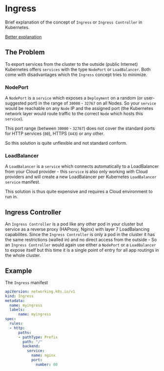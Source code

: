 # Ingress

Brief explanation of the concept of `Ingress` or `Ingress Controller` in Kubernetes.

[Better explanation](https://thenewstack.io/kubernetes-ingress-for-beginners/)

## The Problem

To export services from the cluster to the outside (public Internet) Kubernetes offers `services` with the type `NodePort` or `LoadBalancer`.
Both come with disadvantages which the `Ingress` concept tries to minimize.

### NodePort

A `NodePort` is a `service` which exposes a `Deployment` on a random (or user-suggested port) in the range of `30000` - `32767` on all Nodes. So your `service` would be reachable on any `Node` IP and the assigned port (the Kubernetes network layer would route traffic to the correct `Node` which hosts this `service`).

This port range (between `30000` - `32767`) does not cover the standard ports for HTTP services (`80`), HTTPS (`443`) or any other.

So this solution is quite unflexible and not standard conform.

### LoadBalancer

A `LoadBalancer` is a `service` which connects automatically to a LoadBalancer from your Cloud provider - this `service` is also only working _with_ Cloud providers and will create a new LoadBalancer per Kubernetes `LoadBalancer` `service` manifest.

This solution is thus quite expensive and requires a Cloud environment to run in.

## Ingress Controller

An `Ingress Controller` is a pod like any other pod in your cluster but service as a reverse proxy (HAProxy, Nginx) with layer 7 LoadBalancing capabilites.
Since the `Ingress Controller` is only a pod in the cluster it has the same restrictions (walled in) and no direct access from the outside - So an `Ingress Controller` would again use either a `NodePort` or a `LoadBalancer` to expose itself but this time it is a single point of entry for all app routings in the whole cluster.

## Example

The `Ingress` manifest

```YAML
apiVersion: networking.k8s.io/v1
kind: Ingress
metadata:
  name: myingress
  labels:
      name: myingress
spec:
  rules:
  - http:
      paths:
      - pathType: Prefix
        path: "/"
        backend:
          service:
            name: nginx
            port: 
              number: 80
```

